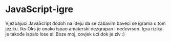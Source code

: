 # JavaScript-igre

Vjezbajuci JavaScript dođoh na ideju da se zabavim baveci se igrama u tom jeziku. Iks Oks je onako ispao amaterski nezgrapan i nedovrsen. Igra rizika je takođe ispalo lose ali Boze moj, covjek uci dok je ziv :)
